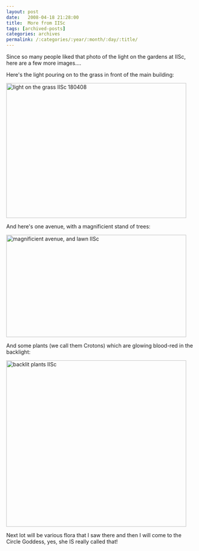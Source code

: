 ```yaml
---
layout: post
date:	2008-04-18 21:28:00
title:  More from IISc
tags: [archived-posts]
categories: archives
permalink: /:categories/:year/:month/:day/:title/
---
```

Since so many people liked that photo of the light on the gardens at IISc, here are a few more images....


Here's the light pouring on to the grass in front of the main building:



<a href="http://www.flickr.com/photos/25426237@N03/2423528452/" title="light on the grass IISc 180408 by mrepctres, on Flickr"><img src="http://farm3.static.flickr.com/2143/2423528452_8c3d3fb3f3_o.jpg" width="480" height="360" alt="light on the grass IISc 180408" /></a>


And here's one avenue, with a magnificient stand of trees:


<a href="http://www.flickr.com/photos/25426237@N03/2422713081/" title="magnificient avenue, and lawn IISc by mrepctres, on Flickr"><img src="http://farm3.static.flickr.com/2002/2422713081_545990e3d5_o.jpg" width="480" height="273" alt="magnificient avenue, and lawn IISc" /></a>


And some plants (we call them Crotons) which are glowing blood-red in the backlight:



<a href="http://www.flickr.com/photos/25426237@N03/2422716047/" title="backlit plants IISc by mrepctres, on Flickr"><img src="http://farm3.static.flickr.com/2240/2422716047_8d9c94d574_o.jpg" width="480" height="444" alt="backlit plants IISc" /></a>


Next lot will be various flora that I saw there and then I will come to the Circle Goddess, yes, she IS really called that!
